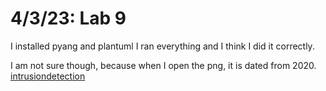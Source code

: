 # 4/3/23: Lab 9

I installed pyang and plantuml
I ran everything and I think I did it correctly. 

I am not sure though, because when I open the png, it is dated from 2020.
[intrusiondetection](https://user-images.githubusercontent.com/98117974/229559972-01f28f97-5d89-4a05-83d7-89f5be83c6fa.png)
